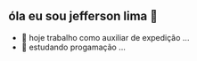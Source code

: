 ## óla eu sou jefferson lima 👋


- 🔭 hoje trabalho como auxiliar de expedição ...
- 🌱 estudando progamação ...

